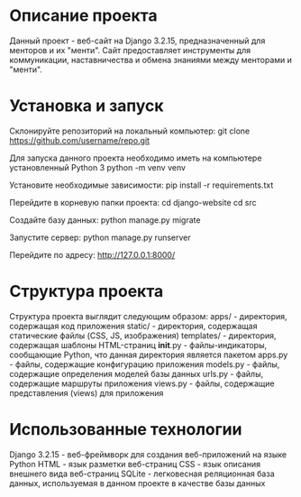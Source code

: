 # Описание проекта
Данный проект - веб-сайт на Django 3.2.15, предназначенный для менторов и их "менти". Сайт предоставляет инструменты для коммуникации, наставничества и обмена знаниями между менторами и "менти".

# Установка и запуск
Склонируйте репозиторий на локальный компьютер:
git clone https://github.com/username/repo.git

Для запуска данного проекта необходимо иметь на компьютере установленный Python 3
python -m venv venv

Установите необходимые зависимости:
pip install -r requirements.txt

Перейдите в корневую папки проекта:
cd django-website
cd src

Создайте базу данных:
python manage.py migrate

Запустите сервер:
python manage.py runserver

Перейдите по адресу:
http://127.0.0.1:8000/

# Структура проекта
Структура проекта выглядит следующим образом:
apps/ - директория, содержащая код приложения
static/ - директория, содержащая статические файлы (CSS, JS, изображения)
templates/ - директория, содержащая шаблоны HTML-страниц
__init__.py - файлы-индикаторы, сообщающие Python, что данная директория является пакетом
apps.py - файлы, содержащие конфигурацию приложения
models.py - файлы, содержащие определения моделей базы данных
urls.py - файлы, содержащие маршруты приложения
views.py - файлы, содержащие представления (views) для приложения

# Использованные технологии
Django 3.2.15 - веб-фреймворк для создания веб-приложений на языке Python
HTML - язык разметки веб-страниц
CSS - язык описания внешнего вида веб-страниц
SQLite - легковесная реляционная база данных, используемая в данном проекте в качестве базы данных
